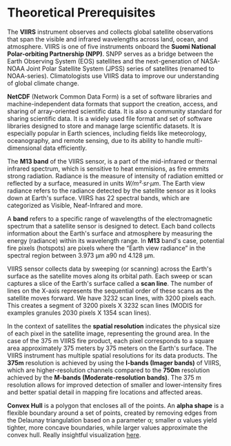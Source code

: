 # Theoretical Prerequisites

The **VIIRS** instrument observes and collects global satellite observations that span the visible and infrared wavelengths across land, ocean, and atmosphere. VIIRS is one of five instruments onboard the **Suomi National Polar-orbiting Partnership (NPP)**. SNPP serves as a bridge between the Earth Observing System (EOS) satellites and the next-generation of NASA-NOAA Joint Polar Satellite System (JPSS) series of satellites (renamed to NOAA-series).  Climatologists use VIIRS data to improve our understanding of global climate change.

**NetCDF** (Network Common Data Form) is a set of software libraries and machine-independent data formats that support the creation, access, and sharing of array-oriented scientific data. It is also a community standard for sharing scientific data. It is a widely used file format and set of software libraries designed to store and manage large scientific datasets. It is especially popular in Earth sciences, including fields like meteorology, oceanography, and remote sensing, due to its ability to handle multi-dimensional data efficiently.

The **M13 band** of the VIIRS sensor, is a part of the mid-infrared or thermal infrared spectrum, which is sensitive to heat emmisions, as fire emmits strong radiation. Radiance is the measure of intensity of radiation emitted or reflected by a surface, measured in units *W/m²·sr·μm*. The Earth view radiance refers to the radiance detected by the satellite sensor as it looks down at Earth's surface. VIIRS has 22 spectral bands, which are categorized as Visible, Neaf-Infrared and more.

A **band** refers to a specific range of wavelengths of the electromagnetic spectrum that a satellite sensor is designed to detect. Each band collects information about the Earth's surface and atmosphere by measuring the energy (radiance) within its wavelength range. In **M13** band's case, potential fire pixels (hotspots) are pixels where the “Earth view radiance” in the spectral region between 3.973 μm a90 nd 4.128 μm.

VIIRS sensor collects data by sweeping (or scanning) across the Earth's surface as the satellite moves along its orbital path. Each sweep or scan captures a slice of the Earth's surface called a **scan line**. The number of lines on the X-axis represents the sequential order of these scans as the satellite moves forward. We have 3232 scan lines, with 3200 pixels each. This creates a segment of 3200 pixels X 3232 scan lines (MODIS for examples granules 2030 pixels X 1354 scan lines).

In the context of satellites the **spatial resolution** indicates the physical size of each pixel in the satellite image, representing the ground area. In the case of the 375 m VIIRS fire product, each pixel corresponds to a square area approximately 375 meters by 375 meters on the Earth's surface. The VIIRS instrument has multiple spatial resolutions for its data products. The **375m** resolution is achieved by using the **I-bands (Imager bands)** of VIIRS, which are higher-resolution channels compared to the **750m** resolution achieved by the **M-bands (Moderate-resolution bands)**. The 375 m resolution allows for improved detection of smaller and lower-intensity fires and better spatial detail in mapping fire locations and affected areas.

**Convex Hull** is a polygon that encloses all of the points. An **alpha shape** is a flexible boundary around a set of points, created by removing edges from the Delaunay triangulation based on a parameter α; smaller α values yield tighter, more concave boundaries, while larger values approximate the convex hull. Really insightful visualization [here](https://www.youtube.com/watch?v=-XCVn73p3xs).